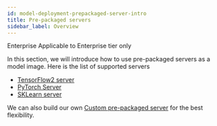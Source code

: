 ```yaml
---
id: model-deployment-prepackaged-server-intro
title: Pre-packaged servers
sidebar_label: Overview
---
```


<div class="ee-only tooltip">Enterprise
  <span class="tooltiptext">Applicable to Enterprise tier only</span>
</div>

In this section, we will introduce how to use pre-packaged servers as a model image. Here is the list of supported servers

- [TensorFlow2 server](model-deployment-prepackaged-server-tensorflow2)
- [PyTorch Server](model-deployment-prepackaged-server-pytorch)
- [SKLearn server](model-deployment-prepackaged-server-sklearn)

We can also build our own [Custom pre-packaged server](model-deployment-prepackaged-server-custom) for the best flexibility.
